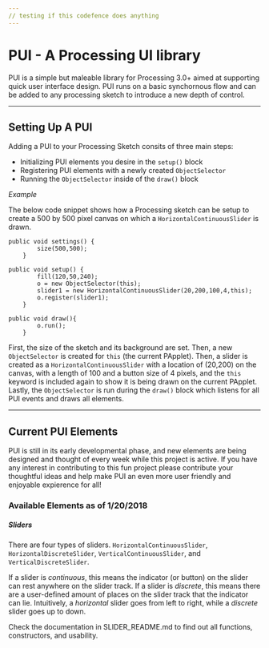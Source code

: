 ```yaml
---
// testing if this codefence does anything
---
```


# PUI -  A Processing UI library


PUI is a simple but maleable library for Processing 3.0+ aimed at supporting quick user interface design.  PUI runs on a basic synchornous flow and can be added to any processing sketch to introduce a new depth of control.
___

## Setting Up A PUI 
Adding a PUI to your Processing Sketch consits of three main steps:
 - Initializing PUI elements you desire in the `setup()` block
 - Registering PUI elements with a newly created `ObjectSelector`
 - Running the `ObjectSelector` inside of the `draw()` block
 
*Example*

The below code snippet shows how a Processing sketch can be setup to create a 500 by 500 pixel canvas on which a `HorizontalContinuousSlider` is drawn.

```
public void settings() {
    	size(500,500);
    }

public void setup() {
    	fill(120,50,240);
    	o = new ObjectSelector(this);
    	slider1 = new HorizontalContinuousSlider(20,200,100,4,this);
    	o.register(slider1);
    }

public void draw(){
    	o.run();
    } 
```
First, the size of the sketch and its background are set.  Then, a new `ObjectSelector` is created for `this` (the current PApplet).  Then, a slider is created as a `HorizontalContinuousSlider` with a location of (20,200) on the canvas, with a length of 100 and a button size of 4 pixels, and the `this` keyword is included again to show it is being drawn on the current PApplet.  Lastly, the `ObjectSelector` is run during the `draw()` block which listens for all PUI events and draws all elements.
___

## Current PUI Elements

PUI is still in its early developmental phase, and new elements are being designed and thought of every week while this project is active.  If you have any interest in contributing to this fun project please contribute your thoughtful ideas and help make PUI an even more user friendly and enjoyable expierence for all!

### Available Elements as of 1/20/2018

##### Sliders
There are four types of sliders.  `HorizontalContinuousSlider`, `HorizontalDiscreteSlider`, `VerticalContinuousSlider`, and `VerticalDiscreteSlider`.  

If a slider is *continuous*, this means the indicator (or button) on the slider can rest anywhere on the slider track.  If a slider is *discrete*, this means there are a user-defined amount of places on the slider track that the indicator can lie.  Intuitively, a *horizontal* slider goes from left to right, while a *discrete* slider goes up to down.  

Check the documentation in SLIDER_README.md to find out all functions, constructors, and usability.  

